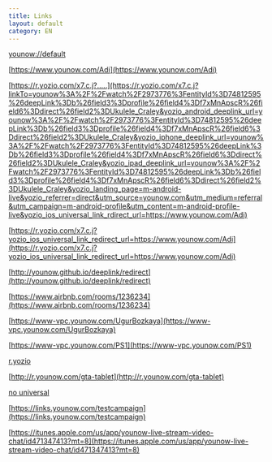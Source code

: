 ```yaml
---
title: Links
layout: default
category: EN
---
```


[younow://default](younow://default)

[https://www.younow.com/Adi](https://www.younow.com/Adi)

[https://r.yozio.com/x7.c.j?.....](https://r.yozio.com/x7.c.j?linkTo=younow%3A%2F%2Fwatch%2F2973776%3FentityId%3D74812595%26deepLink%3Db%26field3%3Dprofile%26field4%3Df7xMnApscR%26field6%3Ddirect%26field2%3DUkulele_Craley&yozio_android_deeplink_url=younow%3A%2F%2Fwatch%2F2973776%3FentityId%3D74812595%26deepLink%3Db%26field3%3Dprofile%26field4%3Df7xMnApscR%26field6%3Ddirect%26field2%3DUkulele_Craley&yozio_iphone_deeplink_url=younow%3A%2F%2Fwatch%2F2973776%3FentityId%3D74812595%26deepLink%3Db%26field3%3Dprofile%26field4%3Df7xMnApscR%26field6%3Ddirect%26field2%3DUkulele_Craley&yozio_ipad_deeplink_url=younow%3A%2F%2Fwatch%2F2973776%3FentityId%3D74812595%26deepLink%3Db%26field3%3Dprofile%26field4%3Df7xMnApscR%26field6%3Ddirect%26field2%3DUkulele_Craley&yozio_landing_page=m-android-live&yozio_referrer=direct&utm_source=younow.com&utm_medium=referral&utm_campaign=m-android-profile&utm_content=m-android-profile-live&yozio_ios_universal_link_rdirect_url=https://www.younow.com/Adi)

[https://r.yozio.com/x7.c.j?yozio_ios_universal_link_redirect_url=https://www.younow.com/Adi](https://r.yozio.com/x7.c.j?yozio_ios_universal_link_redirect_url=https://www.younow.com/Adi)

[http://younow.github.io/deeplink/redirect](http://younow.github.io/deeplink/redirect)

[https://www.airbnb.com/rooms/1236234](https://www.airbnb.com/rooms/1236234)

[https://www-vpc.younow.com/UgurBozkaya](https://www-vpc.younow.com/UgurBozkaya)

[https://www-vpc.younow.com/PS1](https://www-vpc.younow.com/PS1)

[r.yozio](https://r.yozio.com/x7.c.j?linkTo=younow%3A%2F%2Fprofile%2F797862%3Ffield3%3Dprofile%26field4%3DUFHDKMDbAh%26field6%3Ddirect%26field2%3DUgurBozkaya&yozio_ios_universal_link_redirect_url=https%3A%2F%2Fwww.younow.com%2FUgurBozkaya%3Fenv%3Dlive%3Ffield3%3Dprofile%26field4%3DUFHDKMDbAh%26field6%3Ddirect%26field2%3DUgurBozkaya&yozio_android_deeplink_url=younow%3A%2F%2Fprofile%2F797862%3Ffield3%3Dprofile%26field4%3DUFHDKMDbAh%26field6%3Ddirect%26field2%3DUgurBozkaya&yozio_iphone_deeplink_url=younow%3A%2F%2Fprofile%2F797862%3Ffield3%3Dprofile%26field4%3DUFHDKMDbAh%26field6%3Ddirect%26field2%3DUgurBozkaya&yozio_ipad_deeplink_url=younow%3A%2F%2Fprofile%2F797862%3Ffield3%3Dprofile%26field4%3DUFHDKMDbAh%26field6%3Ddirect%26field2%3DUgurBozkaya&yozio_landing_page=m-ios-profile&yozio_referrer=direct&utm_source=younow.com&utm_medium=referral&utm_campaign=m-ios-profile&utm_content=m-ios-profile-profile)

[http://r.younow.com/gta-tablet](http://r.younow.com/gta-tablet)

[no universal](https://r.younow.com/x7.c.j?linkTo=younow%3A%2F%2Fprofile%2F797862%3Ffield3%3Dprofile%26field4%3DUFHDKMDbAh%26field6%3Ddirect%26field2%3DUgurBozkaya&yozio_android_deeplink_url=younow%3A%2F%2Fprofile%2F797862%3Ffield3%3Dprofile%26field4%3DUFHDKMDbAh%26field6%3Ddirect%26field2%3DUgurBozkaya&yozio_iphone_deeplink_url=younow%3A%2F%2Fprofile%2F797862%3Ffield3%3Dprofile%26field4%3DUFHDKMDbAh%26field6%3Ddirect%26field2%3DUgurBozkaya&yozio_ipad_deeplink_url=younow%3A%2F%2Fprofile%2F797862%3Ffield3%3Dprofile%26field4%3DUFHDKMDbAh%26field6%3Ddirect%26field2%3DUgurBozkaya&yozio_landing_page=m-ios-profile&yozio_referrer=direct&utm_source=younow.com&utm_medium=referral&utm_campaign=m-ios-profile&utm_content=m-ios-profile-profile)

[https://links.younow.com/testcampaign](https://links.younow.com/testcampaign)

[https://itunes.apple.com/us/app/younow-live-stream-video-chat/id471347413?mt=8](https://itunes.apple.com/us/app/younow-live-stream-video-chat/id471347413?mt=8)
